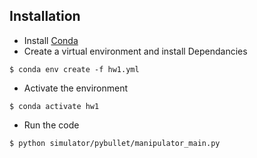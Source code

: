 ## Installation
- Install [Conda](https://docs.anaconda.com/anaconda/install/)
- Create a virtual environment and install Dependancies
```
$ conda env create -f hw1.yml
```
- Activate the environment
```
$ conda activate hw1
```
- Run the code
```
$ python simulator/pybullet/manipulator_main.py
```
